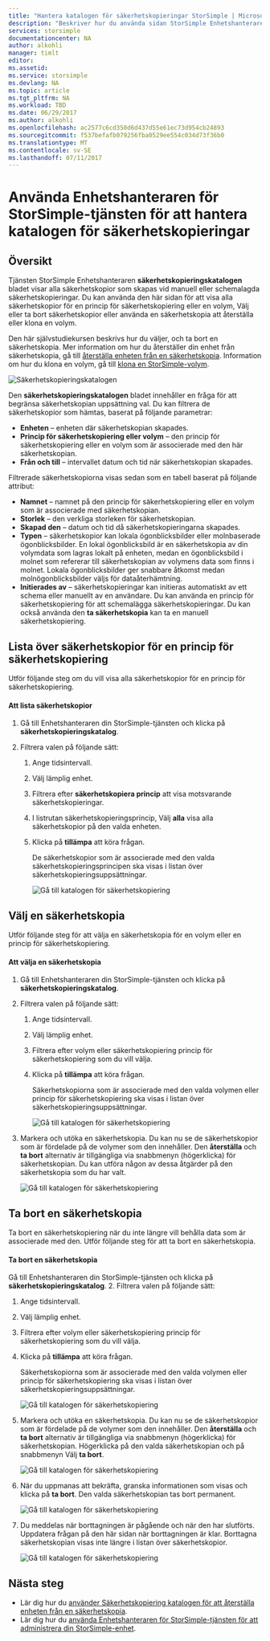 ```yaml
---
title: "Hantera katalogen för säkerhetskopieringar StorSimple | Microsoft Docs"
description: "Beskriver hur du använda sidan StorSimple Enhetshanteraren säkerhetskopieringskatalogen listan, Välj och ta bort säkerhetskopior."
services: storsimple
documentationcenter: NA
author: alkohli
manager: timlt
editor: 
ms.assetid: 
ms.service: storsimple
ms.devlang: NA
ms.topic: article
ms.tgt_pltfrm: NA
ms.workload: TBD
ms.date: 06/29/2017
ms.author: alkohli
ms.openlocfilehash: ac2577c6cd350d6d437d55e61ec73d954cb24893
ms.sourcegitcommit: f537befafb079256fba0529ee554c034d73f36b0
ms.translationtype: MT
ms.contentlocale: sv-SE
ms.lasthandoff: 07/11/2017
---
```

# <a name="use-the-storsimple-device-manager-service-to-manage-your-backup-catalog"></a>Använda Enhetshanteraren för StorSimple-tjänsten för att hantera katalogen för säkerhetskopieringar
## <a name="overview"></a>Översikt
Tjänsten StorSimple Enhetshanteraren **säkerhetskopieringskatalogen** bladet visar alla säkerhetskopior som skapas vid manuell eller schemalagda säkerhetskopieringar. Du kan använda den här sidan för att visa alla säkerhetskopior för en princip för säkerhetskopiering eller en volym, Välj eller ta bort säkerhetskopior eller använda en säkerhetskopia att återställa eller klona en volym.

Den här självstudiekursen beskrivs hur du väljer, och ta bort en säkerhetskopia. Mer information om hur du återställer din enhet från säkerhetskopia, gå till [återställa enheten från en säkerhetskopia](storsimple-8000-restore-from-backup-set-u2.md). Information om hur du klona en volym, gå till [klona en StorSimple-volym](storsimple-8000-clone-volume-u2.md).

![Säkerhetskopieringskatalogen](./media/storsimple-8000-manage-backup-catalog/bucatalog.png) 

Den **säkerhetskopieringskatalogen** bladet innehåller en fråga för att begränsa säkerhetskopian uppsättning val. Du kan filtrera de säkerhetskopior som hämtas, baserat på följande parametrar:

* **Enheten** – enheten där säkerhetskopian skapades.
* **Princip för säkerhetskopiering eller volym** – den princip för säkerhetskopiering eller en volym som är associerade med den här säkerhetskopian.
* **Från och till** – intervallet datum och tid när säkerhetskopian skapades.

Filtrerade säkerhetskopiorna visas sedan som en tabell baserat på följande attribut:

* **Namnet** – namnet på den princip för säkerhetskopiering eller en volym som är associerade med säkerhetskopian.
* **Storlek** – den verkliga storleken för säkerhetskopian.
* **Skapad den** – datum och tid då säkerhetskopieringarna skapades. 
* **Typen** – säkerhetskopior kan lokala ögonblicksbilder eller molnbaserade ögonblicksbilder. En lokal ögonblicksbild är en säkerhetskopia av din volymdata som lagras lokalt på enheten, medan en ögonblicksbild i molnet som refererar till säkerhetskopian av volymens data som finns i molnet. Lokala ögonblicksbilder ger snabbare åtkomst medan molnögonblicksbilder väljs för dataåterhämtning.
* **Initierades av** – säkerhetskopieringar kan initieras automatiskt av ett schema eller manuellt av en användare. Du kan använda en princip för säkerhetskopiering för att schemalägga säkerhetskopieringar. Du kan också använda den **ta säkerhetskopia** kan ta en manuell säkerhetskopiering.

## <a name="list-backup-sets-for-a-backup-policy"></a>Lista över säkerhetskopior för en princip för säkerhetskopiering
Utför följande steg om du vill visa alla säkerhetskopior för en princip för säkerhetskopiering.

#### <a name="to-list-backup-sets"></a>Att lista säkerhetskopior
1. Gå till Enhetshanteraren din StorSimple-tjänsten och klicka på **säkerhetskopieringskatalog**.

2. Filtrera valen på följande sätt:
   
   1. Ange tidsintervall.
   2. Välj lämplig enhet.
   3. Filtrera efter **säkerhetskopiera princip** att visa motsvarande säkerhetskopieringar.
   3. I listrutan säkerhetskopieringsprincip, Välj **alla** visa alla säkerhetskopior på den valda enheten.
   4. Klicka på **tillämpa** att köra frågan.
      
      De säkerhetskopior som är associerade med den valda säkerhetskopieringsprincipen ska visas i listan över säkerhetskopieringsuppsättningar.

      ![Gå till katalogen för säkerhetskopiering](./media/storsimple-8000-manage-backup-catalog/bucatalog1.png)

## <a name="select-a-backup-set"></a>Välj en säkerhetskopia
Utför följande steg för att välja en säkerhetskopia för en volym eller en princip för säkerhetskopiering.

#### <a name="to-select-a-backup-set"></a>Att välja en säkerhetskopia
1. Gå till Enhetshanteraren din StorSimple-tjänsten och klicka på **säkerhetskopieringskatalog**.
2. Filtrera valen på följande sätt:
   
   1. Ange tidsintervall. 
   2. Välj lämplig enhet. 
   3. Filtrera efter volym eller säkerhetskopiering princip för säkerhetskopiering som du vill välja.
   4. Klicka på **tillämpa** att köra frågan.
      
      Säkerhetskopiorna som är associerade med den valda volymen eller princip för säkerhetskopiering ska visas i listan över säkerhetskopieringsuppsättningar.

      ![Gå till katalogen för säkerhetskopiering](./media/storsimple-8000-manage-backup-catalog/bucatalog1.png)

3. Markera och utöka en säkerhetskopia. Du kan nu se de säkerhetskopior som är fördelade på de volymer som den innehåller. Den **återställa** och **ta bort** alternativ är tillgängliga via snabbmenyn (högerklicka) för säkerhetskopian. Du kan utföra någon av dessa åtgärder på den säkerhetskopia som du har valt.

    ![Gå till katalogen för säkerhetskopiering](./media/storsimple-8000-manage-backup-catalog/bucatalog2.png)

## <a name="delete-a-backup-set"></a>Ta bort en säkerhetskopia
Ta bort en säkerhetskopiering när du inte längre vill behålla data som är associerade med den. Utför följande steg för att ta bort en säkerhetskopia.

#### <a name="to-delete-a-backup-set"></a>Ta bort en säkerhetskopia
 Gå till Enhetshanteraren din StorSimple-tjänsten och klicka på **säkerhetskopieringskatalog**.
2. Filtrera valen på följande sätt:
   
   1. Ange tidsintervall. 
   2. Välj lämplig enhet. 
   3. Filtrera efter volym eller säkerhetskopiering princip för säkerhetskopiering som du vill välja.
   4. Klicka på **tillämpa** att köra frågan.
      
      Säkerhetskopiorna som är associerade med den valda volymen eller princip för säkerhetskopiering ska visas i listan över säkerhetskopieringsuppsättningar.

      ![Gå till katalogen för säkerhetskopiering](./media/storsimple-8000-manage-backup-catalog/bucatalog1.png)

3. Markera och utöka en säkerhetskopia. Du kan nu se de säkerhetskopior som är fördelade på de volymer som den innehåller. Den **återställa** och **ta bort** alternativ är tillgängliga via snabbmenyn (högerklicka) för säkerhetskopian. Högerklicka på den valda säkerhetskopian och på snabbmenyn Välj **ta bort**.

    ![Gå till katalogen för säkerhetskopiering](./media/storsimple-8000-manage-backup-catalog/bucatalog3.png)

4. När du uppmanas att bekräfta, granska informationen som visas och klicka på **ta bort**. Den valda säkerhetskopian tas bort permanent.

    ![Gå till katalogen för säkerhetskopiering](./media/storsimple-8000-manage-backup-catalog/bucatalog4.png)  

5. Du meddelas när borttagningen är pågående och när den har slutförts. Uppdatera frågan på den här sidan när borttagningen är klar. Borttagna säkerhetskopian visas inte längre i listan över säkerhetskopior.

    ![Gå till katalogen för säkerhetskopiering](./media/storsimple-8000-manage-backup-catalog/bucatalog7.png)

## <a name="next-steps"></a>Nästa steg
* Lär dig hur du [använder Säkerhetskopiering katalogen för att återställa enheten från en säkerhetskopia](storsimple-8000-restore-from-backup-set-u2.md).
* Lär dig hur du [använda Enhetshanteraren för StorSimple-tjänsten för att administrera din StorSimple-enhet](storsimple-8000-manager-service-administration.md).


